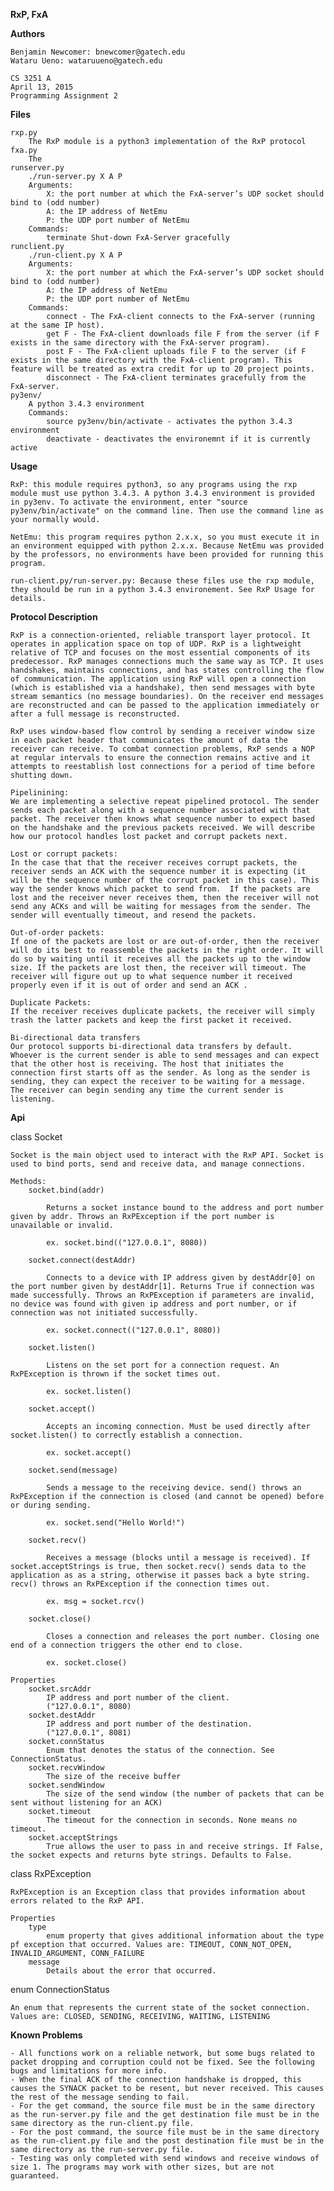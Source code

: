 __RxP, FxA__

**Authors**

	Benjamin Newcomer: bnewcomer@gatech.edu
	Wataru Ueno: wataruueno@gatech.edu

	CS 3251 A
	April 13, 2015
	Programming Assignment 2

**Files**

	rxp.py
		The RxP module is a python3 implementation of the RxP protocol
	fxa.py
		The 
	runserver.py
		./run-server.py X A P 
		Arguments:
			X: the port number at which the FxA-server’s UDP socket should bind to (odd number) 
			A: the IP address of NetEmu
			P: the UDP port number of NetEmu
		Commands:
			terminate Shut-down FxA-Server gracefully
	runclient.py
		./run-client.py X A P 
		Arguments:
			X: the port number at which the FxA-server’s UDP socket should bind to (odd number) 
			A: the IP address of NetEmu
			P: the UDP port number of NetEmu
		Commands:
			connect - The FxA-client connects to the FxA-server (running at the same IP host). 
			get F - The FxA-client downloads file F from the server (if F exists in the same directory with the FxA-server program). 
			post F - The FxA-client uploads file F to the server (if F exists in the same directory with the FxA-client program). This feature will be treated as extra credit for up to 20 project points.
			disconnect - The FxA-client terminates gracefully from the FxA-server. 
	py3env/
		A python 3.4.3 environment
		Commands:
			source py3env/bin/activate - activates the python 3.4.3 environment
			deactivate - deactivates the environemnt if it is currently active

**Usage**

	RxP: this module requires python3, so any programs using the rxp module must use python 3.4.3. A python 3.4.3 environment is provided in py3env. To activate the environment, enter "source py3env/bin/activate" on the command line. Then use the command line as your normally would.

	NetEmu: this program requires python 2.x.x, so you must execute it in an environment equipped with python 2.x.x. Because NetEmu was provided by the professors, no environments have been provided for running this program.

	run-client.py/run-server.py: Because these files use the rxp module, they should be run in a python 3.4.3 environement. See RxP Usage for details.

**Protocol Description**

	RxP is a connection-oriented, reliable transport layer protocol. It operates in application space on top of UDP. RxP is a lightweight relative of TCP and focuses on the most essential components of its predecessor. RxP manages connections much the same way as TCP. It uses handshakes, maintains connections, and has states controlling the flow of communication. The application using RxP will open a connection (which is established via a handshake), then send messages with byte stream semantics (no message boundaries). On the receiver end messages are reconstructed and can be passed to the application immediately or after a full message is reconstructed.

	RxP uses window-based flow control by sending a receiver window size in each packet header that communicates the amount of data the receiver can receive. To combat connection problems, RxP sends a NOP at regular intervals to ensure the connection remains active and it attempts to reestablish lost connections for a period of time before shutting down.

	Pipelinining: 
	We are implementing a selective repeat pipelined protocol. The sender sends each packet along with a sequence number associated with that packet. The receiver then knows what sequence number to expect based on the handshake and the previous packets received. We will describe how our protocol handles lost packet and corrupt packets next.

	Lost or corrupt packets: 
	In the case that that the receiver receives corrupt packets, the receiver sends an ACK with the sequence number it is expecting (it will be the sequence number of the corrupt packet in this case). This way the sender knows which packet to send from.  If the packets are lost and the receiver never receives them, then the receiver will not send any ACKs and will be waiting for messages from the sender. The sender will eventually timeout, and resend the packets.

	Out-of-order packets:
	If one of the packets are lost or are out-of-order, then the receiver will do its best to reassemble the packets in the right order. It will do so by waiting until it receives all the packets up to the window size. If the packets are lost then, the receiver will timeout. The receiver will figure out up to what sequence number it received properly even if it is out of order and send an ACK .

	Duplicate Packets:
	If the receiver receives duplicate packets, the receiver will simply trash the latter packets and keep the first packet it received.

	Bi-directional data transfers 
	Our protocol supports bi-directional data transfers by default. Whoever is the current sender is able to send messages and can expect that the other host is receiving. The host that initiates the connection first starts off as the sender. As long as the sender is sending, they can expect the receiver to be waiting for a message. 
	The receiver can begin sending any time the current sender is listening.

**Api**

class Socket
	
	Socket is the main object used to interact with the RxP API. Socket is used to bind ports, send and receive data, and manage connections.
	
	Methods:
		socket.bind(addr)
			
			Returns a socket instance bound to the address and port number given by addr. Throws an RxPException if the port number is unavailable or invalid.

			ex. socket.bind(("127.0.0.1", 8080))
		
		socket.connect(destAddr)
			
			Connects to a device with IP address given by destAddr[0] on the port number given by destAddr[1]. Returns True if connection was made successfully. Throws an RxPException if parameters are invalid, no device was found with given ip address and port number, or if connection was not initiated successfully.
			
			ex. socket.connect(("127.0.0.1", 8080))
		
		socket.listen()
			
			Listens on the set port for a connection request. An RxPException is thrown if the socket times out.

			ex. socket.listen()

		socket.accept()

			Accepts an incoming connection. Must be used directly after socket.listen() to correctly establish a connection.

			ex. socket.accept()

		socket.send(message)

			Sends a message to the receiving device. send() throws an RxPException if the connection is closed (and cannot be opened) before or during sending.
		
			ex. socket.send("Hello World!")

		socket.recv()
			
			Receives a message (blocks until a message is received). If socket.acceptStrings is true, then socket.recv() sends data to the application as as a string, otherwise it passes back a byte string. recv() throws an RxPException if the connection times out.

			ex. msg = socket.rcv()

		socket.close()

			Closes a connection and releases the port number. Closing one end of a connection triggers the other end to close.
	
			ex. socket.close()

	Properties
		socket.srcAddr
			IP address and port number of the client.
			("127.0.0.1", 8080)
		socket.destAddr
			IP address and port number of the destination.
			("127.0.0.1", 8081)
		socket.connStatus
			Enum that denotes the status of the connection. See ConnectionStatus.
		socket.recvWindow
			The size of the receive buffer
		socket.sendWindow
			The size of the send window (the number of packets that can be sent without listening for an ACK)
		socket.timeout
			The timeout for the connection in seconds. None means no timeout.
		socket.acceptStrings
			True allows the user to pass in and receive strings. If False, the socket expects and returns byte strings. Defaults to False.

class RxPException
	
	RxPException is an Exception class that provides information about errors related to the RxP API.

	Properties
		type
			enum property that gives additional information about the type pf exception that occurred. Values are: TIMEOUT, CONN_NOT_OPEN,  INVALID_ARGUMENT, CONN_FAILURE 
		message
			Details about the error that occurred.

enum ConnectionStatus
	
	An enum that represents the current state of the socket connection. Values are: CLOSED, SENDING, RECEIVING, WAITING, LISTENING


**Known Problems**
	
	- All functions work on a reliable network, but some bugs related to packet dropping and corruption could not be fixed. See the following bugs and limitations for more info. 
	- When the final ACK of the connection handshake is dropped, this causes the SYNACK packet to be resent, but never received. This causes the rest of the message sending to fail.
	- For the get command, the source file must be in the same directory as the run-server.py file and the get destination file must be in the same directory as the run-client.py file.
	- For the post command, the source file must be in the same directory as the run-client.py file and the post destination file must be in the same directory as the run-server.py file.
	- Testing was only completed with send windows and receive windows of size 1. The programs may work with other sizes, but are not guaranteed.